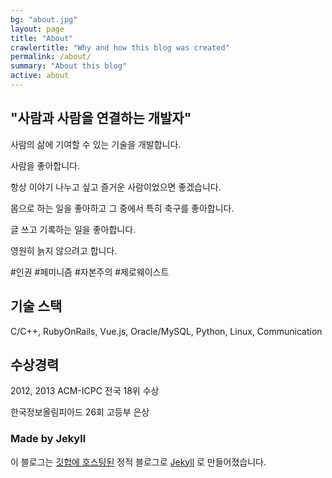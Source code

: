 ```yaml
---
bg: "about.jpg"
layout: page
title: "About"
crawlertitle: "Why and how this blog was created"
permalink: /about/
summary: "About this blog"
active: about
---
```


## "사람과 사람을 연결하는 개발자"

사람의 삶에 기여할 수 있는 기술을 개발합니다.

사람을 좋아합니다.

항상 이야기 나누고 싶고 즐거운 사람이었으면 좋겠습니다.

몸으로 하는 일을 좋아하고 그 중에서 특히 축구를 좋아합니다.

글 쓰고 기록하는 일을 좋아합니다. 

영원히 늙지 않으려고 합니다.

\#인권 \#페미니즘 \#자본주의 \#제로웨이스트

## 기술 스택

C/C++, 
RubyOnRails, 
Vue.js, 
Oracle/MySQL, 
Python, 
Linux, 
Communication

## 수상경력

2012, 2013 ACM-ICPC 전국 18위 수상

한국정보올림피아드 26회 고등부 은상

### Made by Jekyll

이 블로그는 [깃헙에 호스팅된](https://github.com/MartianLee/martianlee.github.com) 정적 블로그로
[Jekyll](https://jekyllrb.com/)
로 만들어졌습니다.
